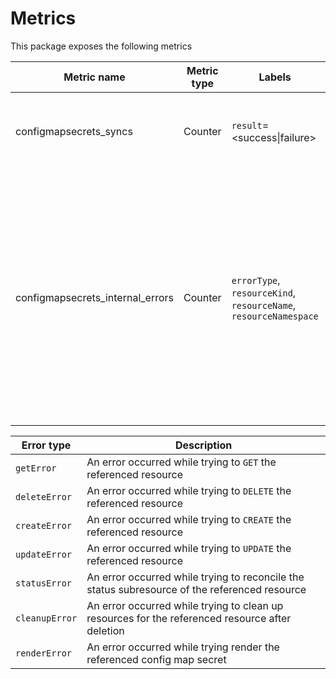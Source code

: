 # Metrics

This package exposes the following metrics

| Metric name | Metric type | Labels | Description |
| ----------- | ----------- | ------ | ----------- |
| configmapsecrets_syncs | Counter | `result`=<success\|failure> | Increments every time the controller performs a sync. |
| configmapsecrets_internal_errors | Counter | `errorType`, `resourceKind`, `resourceName`, `resourceNamespace` | Increments every time the controller encounters an error. Records the kind, name and namespace of the resource that the error pertains to, as well as the type of error. See error types below. |

| Error type | Description |
| ---------- | ----------- |
| `getError` | An error occurred while trying to `GET` the referenced resource |
| `deleteError` | An error occurred while trying to `DELETE` the referenced resource |
| `createError` | An error occurred while trying to `CREATE` the referenced resource |
| `updateError` | An error occurred while trying to `UPDATE` the referenced resource |
| `statusError` | An error occurred while trying to reconcile the status subresource of the referenced resource |
| `cleanupError` | An error occurred while trying to clean up resources for the referenced resource after deletion |
| `renderError` | An error occurred while trying render the referenced config map secret |
